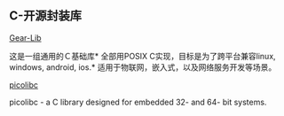## C-开源封装库

[Gear-Lib](https://github.com/gozfree/gear-lib/blob/master/README.cn.md)

这是一组通用的Ｃ基础库* 全部用POSIX C实现，目标是为了跨平台兼容linux, windows, android, ios.* 适用于物联网，嵌入式，以及网络服务开发等场景。



[picolibc](https://github.com/keith-packard/picolibc)

picolibc - a C library designed for embedded 32- and 64- bit systems.

